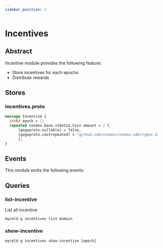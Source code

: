 ```yaml
---
sidebar_position: 2
---
```


# Incentives

## Abstract

Incentive module provides the following feature:

- Store incentives for each epochs
- Distribute rewards

## Stores

### incentives.proto

```proto
message Incentive {
  int64 epoch = 1;
  repeated cosmos.base.v1beta1.Coin amount = 2 [
      (gogoproto.nullable) = false,
      (gogoproto.castrepeated) = "github.com/cosmos/cosmos-sdk/types.Coins"
      ];
}
```

## Events

This module emits the following events:

## Queries

### list-incentive

List all incentive

```
myceld q incentives list-domain
```

### show-incentive

```
myceld q incentives show-incentive [epoch]
```
